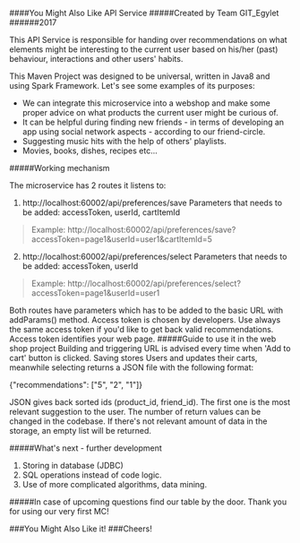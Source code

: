 ####You Might Also Like API Service
#####Created by Team GIT_Egylet
######2017

This API Service is responsible for handing over recommendations on what elements might be interesting to the current user based on his/her (past) behaviour, interactions and other users' habits.

This Maven Project was designed to be universal, written in Java8 and using Spark Framework.
Let's see some examples of its purposes:
   - We can integrate this microservice into a webshop and make some proper advice on what products the current user might be curious of.
   - It can be helpful during finding new friends - in terms of developing an app using social network aspects - according to our friend-circle.
   - Suggesting music hits with the help of others' playlists.
   - Movies, books, dishes, recipes etc...
  
#####Working mechanism

The microservice has 2 routes it listens to:

1. http://localhost:60002/api/preferences/save
Parameters that needs to be added: accessToken, userId, cartItemId
>Example: http://localhost:60002/api/preferences/save?accessToken=page1&userId=user1&cartItemId=5

2. http://localhost:60002/api/preferences/select
Parameters that needs to be added: accessToken, userId
>Example: http://localhost:60002/api/preferences/select?accessToken=page1&userId=user1

Both routes have parameters which has to be added to the basic URL with addParams() method. Access token is chosen by developers. Use always the same access token if you'd like to get back valid recommendations. Access token identifies your web page.
#####Guide to use it in the web shop project
Building and triggering URL is advised every time when 'Add to cart' button is clicked. Saving stores Users and updates their carts, meanwhile selecting returns a JSON file with the following format: 

{"recommendations": ["5", "2", "1"]}

JSON gives back sorted ids (product_id, friend_id). The first one is the most relevant suggestion to the user. The number of return values can be changed in the codebase. If there's not relevant amount of data in the storage, an empty list will be returned.

#####What's next - further development

1. Storing in database (JDBC)
2. SQL operations instead of code logic.
3. Use of more complicated algorithms, data mining.

#####In case of upcoming questions find our table by the door. Thank you for using our very first MC!

###You Might Also Like it!
###Cheers!

